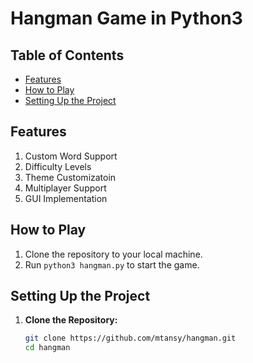 # Hangman Game in Python3

## Table of Contents
- [Features](#features)
- [How to Play](#how-to-play)
- [Setting Up the Project](#setting-up-the-project)

## Features

1. Custom Word Support
2. Difficulty Levels
3. Theme Customizatoin 
4. Multiplayer Support
5. GUI Implementation 

## How to Play

1. Clone the repository to your local machine.
2. Run `python3 hangman.py` to start the game.

## Setting Up the Project

1. **Clone the Repository:**
   ```bash
   git clone https://github.com/mtansy/hangman.git
   cd hangman
